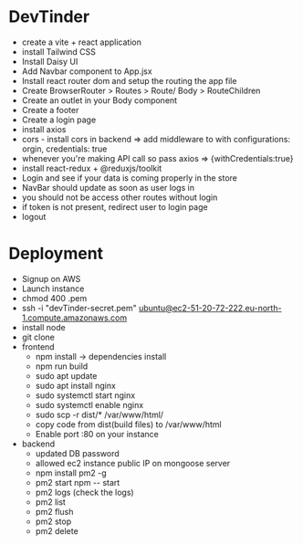 # DevTinder

- create a vite + react application
- install Tailwind CSS
- Install Daisy UI
- Add Navbar component to App.jsx
- Install react router dom and setup the routing the app file   
- Create BrowserRouter > Routes > Route/ Body > RouteChildren
- Create an outlet in your Body component
- Create a footer
- Create a login page
- install axios
- cors - install cors in backend => add middleware to with configurations: orgin, credentials: true
- whenever you're making API call so pass axios => {withCredentials:true}
- install react-redux +  @reduxjs/toolkit 
- Login and see if your data is coming properly in the store
- NavBar should update as soon as user logs in 
- you should not be access other routes without login 
- if token is not present, redirect user to login page 
- logout



# Deployment

- Signup on AWS
- Launch instance
- chmod 400 <secret>.pem
- ssh -i "devTinder-secret.pem" ubuntu@ec2-51-20-72-222.eu-north-1.compute.amazonaws.com
- install node 
- git clone
- frontend
    - npm install -> dependencies install
    - npm run build
    - sudo apt update
    - sudo apt install nginx
    - sudo systemctl start nginx
    - sudo systemctl enable nginx
    - sudo scp -r dist/* /var/www/html/ 
    - copy code from dist(build files) to /var/www/html
    - Enable port :80 on your instance 
- backend
    - updated DB password
    - allowed ec2 instance public IP on mongoose server
    - npm install pm2 -g
    - pm2 start npm -- start
    - pm2 logs (check the logs)    
    - pm2 list
    - pm2 flush <name>
    - pm2 stop <name>
    - pm2 delete <name>